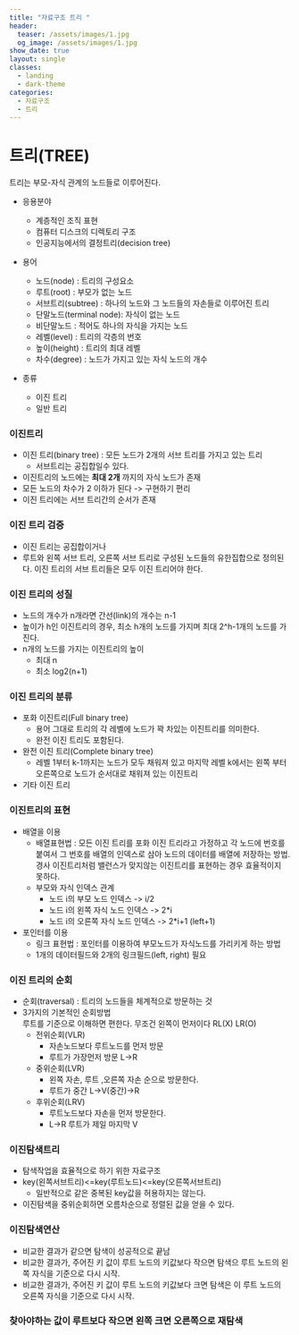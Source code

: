 ```yaml
---
title: "자료구조 트리 "
header:
  teaser: /assets/images/1.jpg
  og_image: /assets/images/1.jpg
show_date: true
layout: single
classes:
  - landing
  - dark-theme
categories:
  - 자료구조
  - 트리
---   
```


# 트리(TREE)

트리는 부모-자식 관계의 노드들로 이루어진다.

- 응용분야
    - 계층적인 조직 표현
    - 컴퓨터 디스크의 디렉토리 구조
    - 인공지능에서의 결정트리(decision tree)

- 용어
    - 노드(node) : 트리의 구성요소
    - 루트(root) : 부모가 없는 노드
    - 서브트리(subtree) : 하나의 노드와 그 노드들의 자손들로 이루어진 트리
    - 단말노드(terminal node): 자식이 없는 노드
    - 비단말노드 : 적어도 하나의 자식을 가지는 노드
    - 레벨(level) : 트리의 각층의 번호
    - 높이(height) : 트리의 최대 레벨
    - 차수(degree) : 노드가 가지고 있는 자식 노드의 개수

- 종류
    - 이진 트리
    - 일반 트리

### 이진트리
- 이진 트리(binary tree) : 모든 노드가 2개의 서브 트리를 가지고 있는 트리
    - 서브트리는 공집합일수 있다.
- 이진트리의 노드에는 **최대 2개** 까지의 자식 노드가 존재
- 모든 노드의 차수가 2 이하가 된다 -> 구현하기 편리
- 이진 트리에는 서브 트리간의 순서가 존재

### 이진 트리 검증
- 이진 트리는 공집합이거나
- 루트와 왼쪽 서브 트리, 오른쪽 서브 트리로 구성된 노드들의 유한집합으로 정의된다. 이진 트리의 서브 트리들은 모두 이진 트리어야 한다.

### 이진 트리의 성질
- 노드의 개수가 n개라면 간선(link)의 개수는 n-1 
- 높이가 h인 이진트리의 경우, 최소 h개의 노드를 가지며 최대 2^h-1개의 노드를 가진다.
- n개의 노드를 가지는 이진트리의 높이
    - 최대 n
    - 최소 log2(n+1)
### 이진 트리의 분류
- 포화 이진트리(Full binary tree)
    - 용어 그대로 트리의 각 레벨에 노드가 꽉 차있는 이진트리를 의미한다.
    - 완전 이진 트리도 포함된다.
- 완전 이진 트리(Complete binary tree)
    - 레벨 1부터 k-1까지는 노드가 모두 채워져 있고 마지막 레벨 k에서는 왼쪽 부터 오른쪽으로 노드가 순서대로 채워져 있는 이진트리
- 기타 이진 트리

### 이진트리의 표현
- 배열을 이용
    - 배열표현법 : 모든 이진 트리를 포화 이진 트리라고 가정하고 각 노드에 번호를 붙여서 그 번호를 배열의 인덱스로 삼아 노드의 데이터를 배열에 저장하는 방법. 경사 이진트리처럼 밸런스가 맞지않는 이진트리를 표현하는 경우 효율적이지 못하다.
    - 부모와 자식 인덱스 관계
        - 노드 i의 부모 노드 인덱스 -> i/2
        - 노드 i의 왼쪽 자식 노드 인덱스 -> 2*i
        - 노드 i의 오른쪽 자식 노드 인덱스 -> 2*i+1 (left+1)
- 포인터를 이용
    - 링크 표현법 : 포인터를 이용하여 부모노드가 자식노드를 가리키게 하는 방법
    - 1개의 데이터필드와 2개의 링크필드(left, right) 필요


### 이진 트리의 순회
- 순회(traversal) : 트리의 노드들을 체계적으로 방문하는 것
- 3가지의 기본적인 순회방법  
 루트를 기준으로 이해하면 편한다.
 무조건 왼쪽이 먼저이다 RL(X) LR(O)
    - 전위순회(VLR)
        - 자손노드보다 루트노드를 먼저 방문
        - 루트가 가장먼저 방문 L->R
    - 중위순회(LVR)
        - 왼쪽 자손, 루트 ,오른쪽 자손 순으로 방문한다.
        - 루트가 중간 L->V(중간)->R
    - 후위순회(LRV)
        - 루트노드보다 자손을 먼저 방문한다.
        - L->R 루트가 제일 마지막 V

### 이진탐색트리
- 탐색작업을 효율적으로 하기 위한 자료구조
- key(왼쪽서브트리)<=key(루트노드)<=key(오른쪽서브트리)
    - 일반적으로 같은 중복된 key값을 허용하지는 않는다.
- 이진탐색을 중위순회하면 오름차순으로 정렬된 값을 얻을 수 있다.

### 이진탐색연산
- 비교한 결과가 같으면 탐색이 성공적으로 끝남
- 비교한 결과가, 주어진 키 값이 루트 노드의 키값보다 작으면 탐색으 루트 노드의 왼쪽 자식을 기준으로 다시 시작.
- 비교한 결과가, 주어진 키 값이 루트 노드의 키값보다 크면 탐색은 이 루트 노드의 오른쪽 자식을 기준으로 다시 시작.
### 찾아야하는 값이 루트보다 작으면 왼쪽 크면 오른쪽으로 재탐색



